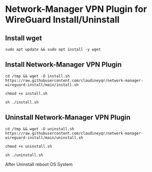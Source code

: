 # Network-Manager VPN Plugin for WireGuard Install/Uninstall

## Install wget

`sudo apt update && sudo apt install -y wget`

## Install Network-Manager VPN Plugin

`cd /tmp && wget -O install.sh https://raw.githubusercontent.com/claudineyqr/network-manager-wireguard-install/main/install.sh`

`chmod +x install.sh`

`sh ./install.sh`

## Uninstall Network-Manager VPN Plugin

`cd /tmp && wget -O uninstall.sh https://raw.githubusercontent.com/claudineyqr/network-manager-wireguard-install/main/uninstall.sh`

`chmod +x uninstall.sh`

`sh ./uninstall.sh`

After Uninstall reboot OS System
